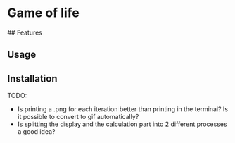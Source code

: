 # Game of life

## Features

## Usage

## Installation

TODO:
- Is printing a .png for each iteration better than printing in the terminal? Is it possible to convert to gif automatically? 
- Is splitting the display and the calculation part into 2 different processes a good idea?